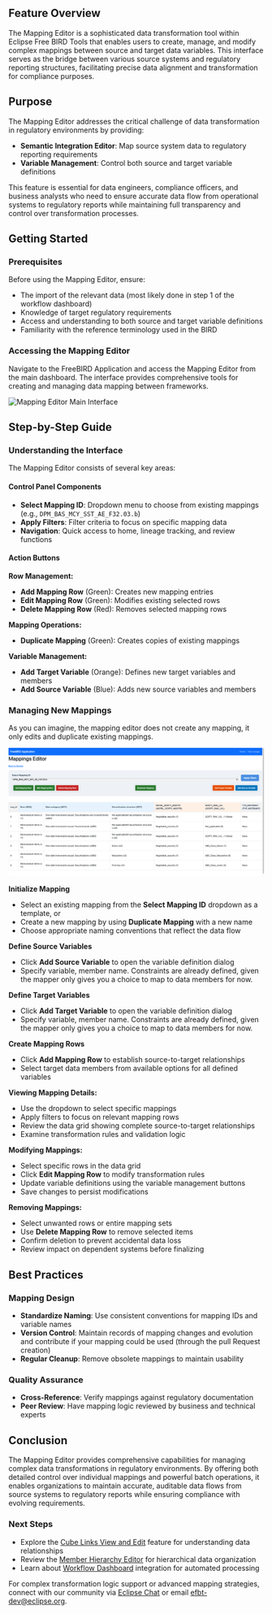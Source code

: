 ## Feature Overview

The Mapping Editor is a sophisticated data transformation tool within Eclipse Free BIRD Tools that enables users to create, manage, and modify complex mappings between source and target data variables. This interface serves as the bridge between various source systems and regulatory reporting structures, facilitating precise data alignment and transformation for compliance purposes.

## Purpose

The Mapping Editor addresses the critical challenge of data transformation in regulatory environments by providing:
- **Semantic Integration Editor**: Map source system data to regulatory reporting requirements
- **Variable Management**: Control both source and target variable definitions

This feature is essential for data engineers, compliance officers, and business analysts who need to ensure accurate data flow from operational systems to regulatory reports while maintaining full transparency and control over transformation processes.

## Getting Started

### Prerequisites
Before using the Mapping Editor, ensure:
- The import of the relevant data (most likely done in step 1 of the workflow dashboard)
- Knowledge of target regulatory requirements
- Access and understanding to both source and target variable definitions
- Familiarity with the reference terminology used in the BIRD

### Accessing the Mapping Editor
Navigate to the FreeBIRD Application and access the Mapping Editor from the main dashboard. The interface provides comprehensive tools for creating and managing data mapping between frameworks.

![Mapping Editor Main Interface](images/screenshots/mapping_editor/Mapping_Editor_Screenshot__4.20.17PM.png)

## Step-by-Step Guide

### Understanding the Interface

The Mapping Editor consists of several key areas:

#### Control Panel Components
- **Select Mapping ID**: Dropdown menu to choose from existing mappings (e.g., `DPM_BAS_MCY_SST_AE_F32.03.b`)
- **Apply Filters**: Filter criteria to focus on specific mapping data
- **Navigation**: Quick access to home, lineage tracking, and review functions

#### Action Buttons
**Row Management:**
- **Add Mapping Row** (Green): Creates new mapping entries
- **Edit Mapping Row** (Green): Modifies existing selected rows
- **Delete Mapping Row** (Red): Removes selected mapping rows

**Mapping Operations:**
- **Duplicate Mapping** (Green): Creates copies of existing mappings

**Variable Management:**
- **Add Target Variable** (Orange): Defines new target variables and members
- **Add Source Variable** (Blue): Adds new source variables and members

### Managing New Mappings

As you can imagine, the mapping editor does not create any mapping, it only edits and duplicate existing mappings.

![Mapping Editor with Data](images/screenshots/mapping_editor/Mapping_Editor_Screenshot__4.20.27PM.png)

**Initialize Mapping**
- Select an existing mapping from the **Select Mapping ID** dropdown as a template, or
- Create a new mapping by using **Duplicate Mapping** with a new name
- Choose appropriate naming conventions that reflect the data flow

**Define Source Variables**
- Click **Add Source Variable** to open the variable definition dialog
- Specify variable, member name. Constraints are already defined, given the mapper only gives you a choice to map to data members for now.

**Define Target Variables**
- Click **Add Target Variable** to open the variable definition dialog
- Specify variable, member name. Constraints are already defined, given the mapper only gives you a choice to map to data members for now.

**Create Mapping Rows**
- Click **Add Mapping Row** to establish source-to-target relationships
- Select target data members from available options for all defined variables

**Viewing Mapping Details:**
- Use the dropdown to select specific mappings
- Apply filters to focus on relevant mapping rows
- Review the data grid showing complete source-to-target relationships
- Examine transformation rules and validation logic

**Modifying Mappings:**
- Select specific rows in the data grid
- Click **Edit Mapping Row** to modify transformation rules
- Update variable definitions using the variable management buttons
- Save changes to persist modifications

**Removing Mappings:**
- Select unwanted rows or entire mapping sets
- Use **Delete Mapping Row** to remove selected items
- Confirm deletion to prevent accidental data loss
- Review impact on dependent systems before finalizing

## Best Practices

### Mapping Design
- **Standardize Naming**: Use consistent conventions for mapping IDs and variable names
- **Version Control**: Maintain records of mapping changes and evolution and contribute if your mapping could be used (through the pull Request creation)
- **Regular Cleanup**: Remove obsolete mappings to maintain usability

### Quality Assurance
- **Cross-Reference**: Verify mappings against regulatory documentation
- **Peer Review**: Have mapping logic reviewed by business and technical experts

## Conclusion

The Mapping Editor provides comprehensive capabilities for managing complex data transformations in regulatory environments. By offering both detailed control over individual mappings and powerful batch operations, it enables organizations to maintain accurate, auditable data flows from source systems to regulatory reports while ensuring compliance with evolving requirements.

### Next Steps
- Explore the [Cube Links View and Edit](cube-links-view-and-edit.html) feature for understanding data relationships
- Review the [Member Hierarchy Editor](member-hierarchy-editor.html) for hierarchical data organization
- Learn about [Workflow Dashboard](workflow-dashboard-guide.html) integration for automated processing

For complex transformation logic support or advanced mapping strategies, connect with our community via [Eclipse Chat](https://chat.eclipse.org/#/room/%23technology.efbt:matrix.eclipse.org) or email [efbt-dev@eclipse.org](mailto:efbt-dev@eclipse.org).
